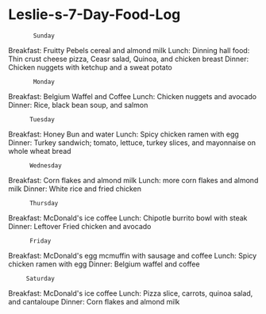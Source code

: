 # Leslie-s-7-Day-Food-Log

           Sunday
Breakfast: Fruitty Pebels cereal and almond milk 
Lunch: Dinning hall food: Thin crust cheese pizza, Ceasr salad, Quinoa, and chicken breast 
Dinner: Chicken nuggets with ketchup and a sweat potato

           Monday
Breakfast: Belgium Waffel and Coffee
Lunch: Chicken nuggets and avocado
Dinner: Rice, black bean soup, and salmon

          Tuesday
Breakfast: Honey Bun and water
Lunch: Spicy chicken ramen with egg 
Dinner: Turkey sandwich; tomato, lettuce, turkey slices, and mayonnaise on whole wheat bread

          Wednesday
Breakfast: Corn flakes and almond milk
Lunch: more corn flakes and almond milk
Dinner: White rice and fried chicken

          Thursday
Breakfast: McDonald's ice coffee 
Lunch: Chipotle burrito bowl with steak 
Dinner: Leftover Fried chicken and avocado 

          Friday
Breakfast: McDonald's egg mcmuffin with sausage and coffee 
Lunch: Spicy chicken ramen with egg
Dinner: Belgium waffel and coffee

         Saturday
Breakfast: McDonald's ice coffee
Lunch: Pizza slice, carrots, quinoa salad, and cantaloupe
Dinner: Corn flakes and almond milk

